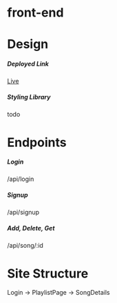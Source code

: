 # front-end

# Design
  ##### Deployed Link
  [Live](https://spotify1-buildweek.vercel.app/) 
  ##### Styling Library
  todo
# Endpoints
##### Login
/api/login
##### Signup
/api/signup
##### Add, Delete, Get
/api/song/:id

# Site Structure 
Login -> PlaylistPage -> SongDetails